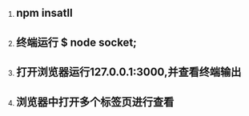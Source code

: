 1. ## npm insatll
2. ## 终端运行 $ node socket;
3. ## 打开浏览器运行127.0.0.1:3000,并查看终端输出
4. ## 浏览器中打开多个标签页进行查看
